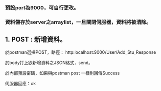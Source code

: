 ### 預設port為9000，可自行更改。      
### 資料儲存於server之arraylist，一旦關閉伺服器，資料將被清除。     
## 1. POST : 新增資料。   
於postman選擇POST，路徑： http:localhost:9000/User/Add_Stu_Response

於body打上欲新增資料之JSON格式，send。

於內部預設密碼，如果與postman post 一樣則回傳Success

伺服器回應：ok     


